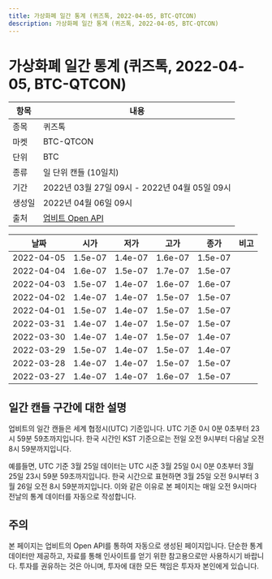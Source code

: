 ```yaml
---
title: 가상화폐 일간 통계 (퀴즈톡, 2022-04-05, BTC-QTCON)
description: 가상화폐 일간 통계 (퀴즈톡, 2022-04-05, BTC-QTCON)
---
```



가상화폐 일간 통계 (퀴즈톡, 2022-04-05, BTC-QTCON)
===

|항목|내용|
|--|--|
|종목|퀴즈톡|
|마켓|BTC-QTCON|
|단위|BTC|
|종류|일 단위 캔들 (10일치)|
|기간|2022년 03월 27일 09시 - 2022년 04월 05일 09시|
|생성일|2022년 04월 06일 09시|
|출처|[업비트 Open API](https://docs.upbit.com)|


|날짜|시가|저가|고가|종가|비고|
|--|--|--|--|--|--|
|2022-04-05|1.5e-07|1.4e-07|1.6e-07|1.5e-07|    |
|2022-04-04|1.6e-07|1.5e-07|1.7e-07|1.5e-07|    |
|2022-04-03|1.5e-07|1.4e-07|1.6e-07|1.6e-07|    |
|2022-04-02|1.4e-07|1.4e-07|1.5e-07|1.5e-07|    |
|2022-04-01|1.5e-07|1.4e-07|1.5e-07|1.5e-07|    |
|2022-03-31|1.4e-07|1.4e-07|1.5e-07|1.5e-07|    |
|2022-03-30|1.4e-07|1.4e-07|1.5e-07|1.4e-07|    |
|2022-03-29|1.5e-07|1.4e-07|1.5e-07|1.4e-07|    |
|2022-03-28|1.4e-07|1.4e-07|1.5e-07|1.5e-07|    |
|2022-03-27|1.4e-07|1.4e-07|1.6e-07|1.5e-07|    |


일간 캔들 구간에 대한 설명
---


업비트의 일간 캔들은 세계 협정시(UTC) 기준입니다. 
UTC 기준 0시 0분 0초부터 23시 59분 59초까지입니다. 
한국 시간인 KST 기준으로는 전일 오전 9시부터 다음날 오전 8시 59분까지입니다. 


예를들면, UTC 기준 3월 25일 데이터는 UTC 시준 3월 25일 0시 0분 0초부터 3월 25일 23시 59분 59초까지입니다. 
한국 시간으로 표현하면 3월 25일 오전 9시부터 3월 26일 오전 8시 59분까지입니다. 
이와 같은 이유로 본 페이지는 매일 오전 9시마다 전날의 통계 데이터를 자동으로 작성합니다. 


주의
---


본 페이지는 업비트의 Open API를 통하여 자동으로 생성된 페이지입니다. 
단순한 통계 데이터만 제공하고, 자료를 통해 인사이트를 얻기 위한 참고용으로만 사용하시기 바랍니다. 
투자를 권유하는 것은 아니며, 투자에 대한 모든 책임은 투자자 본인에게 있습니다. 
